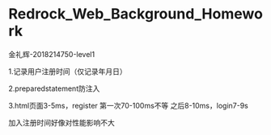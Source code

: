 # Redrock_Web_Background_Homework
金礼辉-2018214750-level1

1.记录用户注册时间（仅记录年月日）

2.preparedstatement防注入

3.html页面3-5ms，register 第一次70-100ms不等  之后8-10ms，login7-9s

加入注册时间好像对性能影响不大

